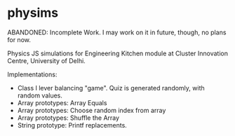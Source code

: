 physims
=======

ABANDONED: Incomplete Work. I may work on it in future, though, no plans for now.

Physics JS simulations for Engineering Kitchen module at Cluster Innovation Centre, University of Delhi.

Implementations:
 - Class I lever balancing "game". Quiz is generated randomly, with random values.
 - Array prototypes: Array Equals
 - Array prototypes: Choose random index from array
 - Array prototypes: Shuffle the Array
 - String prototype: Printf replacements.

